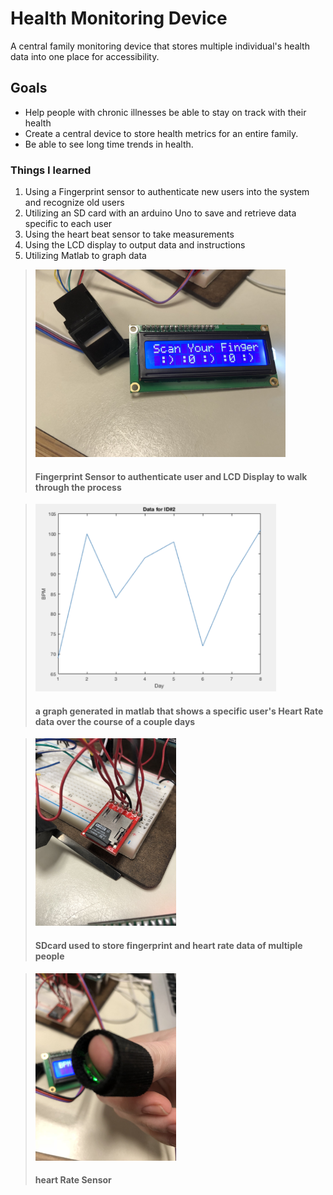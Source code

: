 # Health Monitoring Device
A central family monitoring device that stores multiple individual's health data into one place for accessibility. 

## Goals
- Help people with chronic illnesses be able to stay on track with their health
- Create  a central device to store health metrics for an entire family. 
- Be able to see long time trends in health. 
	
### Things I learned
1. Using a Fingerprint sensor to authenticate new users into the system and recognize old users
1. Utilizing an SD card with an arduino Uno to save and retrieve data specific to each user
2. Using the heart beat sensor to take measurements
3. Using the LCD display to output data and instructions
4. Utilizing Matlab to graph data

>  <img src= "images/sensorAndDisplay.jpg" height = 300 />
>
> #### Fingerprint Sensor to authenticate user and LCD Display to walk through the process

>  <img src= "images/matlabGaph.png" height = 300 />
>
> #### a graph generated in matlab that shows a specific user's Heart Rate data over the course of a couple days

>  <img src= "images/sdcard.jpg" height = 300 />
>
> #### SDcard used to store fingerprint and heart rate data of multiple people

>  <img src= "images/sensor.jpg" height = 300 />
>
> #### heart Rate Sensor





